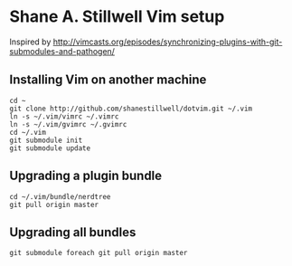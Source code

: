 # Shane A. Stillwell Vim setup

Inspired by http://vimcasts.org/episodes/synchronizing-plugins-with-git-submodules-and-pathogen/

## Installing Vim on another machine

    cd ~
    git clone http://github.com/shanestillwell/dotvim.git ~/.vim
    ln -s ~/.vim/vimrc ~/.vimrc
    ln -s ~/.vim/gvimrc ~/.gvimrc
    cd ~/.vim
    git submodule init
    git submodule update


## Upgrading a plugin bundle

    cd ~/.vim/bundle/nerdtree
    git pull origin master

## Upgrading all bundles
 
    git submodule foreach git pull origin master


